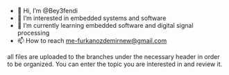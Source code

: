- 👋 Hi, I’m @Bey3fendi
- 👀 I’m interested in embedded systems and software
- 🌱 I’m currently learning embedded software and digital signal processing
- 📫 How to reach me-furkanozdemirnew@gmail.com

<!---
Bey3fendi/Bey3fendi is a ✨ special ✨ repository because its `README.md` (this file) appears on your GitHub profile.
You can click the Preview link to take a look at your changes.
--->
all files are uploaded to the branches under the necessary header in order to be organized. You can enter the topic you are interested in and review it.
